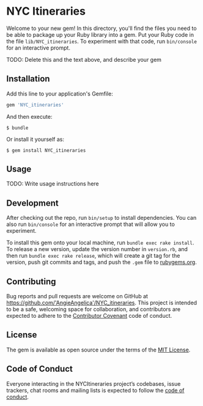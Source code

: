 # NYC Itineraries

Welcome to your new gem! In this directory, you'll find the files you need to be able to package up your Ruby library into a gem. Put your Ruby code in the file `lib/NYC_itineraries`. To experiment with that code, run `bin/console` for an interactive prompt.

TODO: Delete this and the text above, and describe your gem

## Installation

Add this line to your application's Gemfile:

```ruby
gem 'NYC_itineraries'
```

And then execute:

    $ bundle

Or install it yourself as:

    $ gem install NYC_itineraries

## Usage

TODO: Write usage instructions here

## Development

After checking out the repo, run `bin/setup` to install dependencies. You can also run `bin/console` for an interactive prompt that will allow you to experiment.

To install this gem onto your local machine, run `bundle exec rake install`. To release a new version, update the version number in `version.rb`, and then run `bundle exec rake release`, which will create a git tag for the version, push git commits and tags, and push the `.gem` file to [rubygems.org](https://rubygems.org).

## Contributing

Bug reports and pull requests are welcome on GitHub at https://github.com/'AngieAngelica'/NYC_itineraries. This project is intended to be a safe, welcoming space for collaboration, and contributors are expected to adhere to the [Contributor Covenant](http://contributor-covenant.org) code of conduct.

## License

The gem is available as open source under the terms of the [MIT License](https://opensource.org/licenses/MIT).

## Code of Conduct

Everyone interacting in the NYCItineraries project’s codebases, issue trackers, chat rooms and mailing lists is expected to follow the [code of conduct](https://github.com/'AngieAngelica'/NYC_itineraries/blob/master/CODE_OF_CONDUCT.md).
